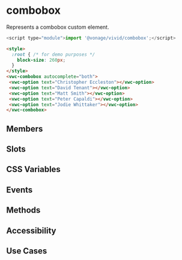 # combobox

Represents a combobox custom element.

```js
<script type="module">import '@vonage/vivid/combobox';</script>
```

```html preview
<style>
  :root { /* for demo purposes */
    block-size: 260px;
  }
</style>
<vwc-combobox autocomplete="both">
 <vwc-option text="Christopher Eccleston"></vwc-option>
 <vwc-option text="David Tenant"></vwc-option>
 <vwc-option text="Matt Smith"></vwc-option>
 <vwc-option text="Peter Capaldi"></vwc-option>
 <vwc-option text="Jodie Whittaker"></vwc-option>
</vwc-combobox>
```

## Members

## Slots

## CSS Variables

## Events

## Methods

## Accessibility

## Use Cases
